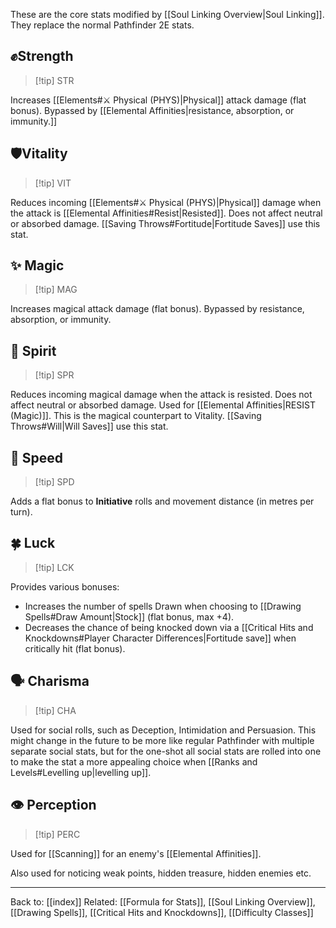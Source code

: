 These are the core stats modified by [[Soul Linking Overview|Soul Linking]]. They replace the normal Pathfinder 2E stats.

## ✊Strength

> [!tip] STR

Increases [[Elements#⚔️ Physical (PHYS)|Physical]] attack damage (flat bonus). Bypassed by [[Elemental Affinities|resistance, absorption, or immunity.]]
## 🛡️Vitality

> [!tip] VIT

Reduces incoming [[Elements#⚔️ Physical (PHYS)|Physical]] damage when the attack is [[Elemental Affinities#Resist|Resisted]]. Does not affect neutral or absorbed damage. [[Saving Throws#Fortitude|Fortitude Saves]] use this stat.
## ✨ Magic

> [!tip] MAG

Increases magical attack damage (flat bonus). Bypassed by resistance, absorption, or immunity.
## 💙 Spirit

> [!tip] SPR

Reduces incoming magical damage when the attack is resisted. Does not affect neutral or absorbed damage. Used for [[Elemental Affinities|RESIST (Magic)]]. This is the magical counterpart to Vitality. [[Saving Throws#Will|Will Saves]] use this stat.
## 🏃 Speed

> [!tip] SPD

Adds a flat bonus to **Initiative** rolls and movement distance (in metres per turn).
## 🍀 Luck

> [!tip] LCK

Provides various bonuses:
*   Increases the number of spells Drawn when choosing to [[Drawing Spells#Draw Amount|Stock]] (flat bonus, max +4).
*   Decreases the chance of being knocked down via a [[Critical Hits and Knockdowns#Player Character Differences|Fortitude save]] when critically hit (flat bonus).

## 🗣️ Charisma

>[!tip] CHA

Used for social rolls, such as Deception, Intimidation and Persuasion.
This might change in the future to be more like regular Pathfinder with multiple separate social stats, but for the one-shot all social stats are rolled into one to make the stat a more appealing choice when [[Ranks and Levels#Levelling up|levelling up]].

## 👁️ Perception

>[!tip] PERC

Used for [[Scanning]] for an enemy's [[Elemental Affinities]].


Also used for noticing weak points, hidden treasure, hidden enemies etc.

---
Back to: [[index]]
Related: [[Formula for Stats]], [[Soul Linking Overview]], [[Drawing Spells]], [[Critical Hits and Knockdowns]], [[Difficulty Classes]]